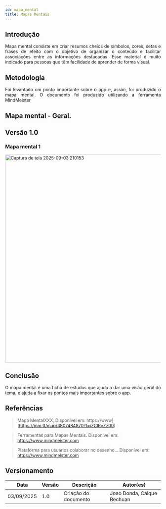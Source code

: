 ```yaml
---
id: mapa_mental
title: Mapas Mentais
---
```

 
## Introdução
 
<p align = "justify">
Mapa mental consiste em criar resumos cheios de símbolos, cores, setas e frases de efeito com o objetivo de organizar o conteúdo e facilitar associações entre as informações destacadas. Esse material é muito indicado para pessoas que têm facilidade de aprender de forma visual.
</p>
 
## Metodologia

 
<p align = "justify">
Foi levantado um ponto importante sobre o app e, assim, foi produzido o mapa mental. O documento foi produzido utilizando a ferramenta MindMeister
</p>
 
## Mapa mental - Geral.
 
## Versão 1.0
 
### Mapa mental 1
 
<img width="1254" height="672" alt="Captura de tela 2025-09-03 210153" src="https://github.com/user-attachments/assets/414c7914-6d96-4b40-b3f1-d86c08f0db31" />
 
 
## Conclusão
 
<p align = "justify">
O mapa mental é uma ficha de estudos que ajuda a dar uma visão geral do tema, e ajuda a fixar os pontos mais importantes sobre o app.
</p>
 
## Referências
> Mapa MentalXXX,  Disponível em: https://www](https://mm.tt/map/3807484870?t=iZCIRvZz00)
 
> Ferramentas para Mapas Mentais. Disponível em: https://www.mindmeister.com
 
> Plataforma para usuários colaborar no desenho... Disponível em: https://www.mindmeister.com
 
## Versionamento
| Data | Versão | Descrição | Autor(es) |
| -- | -- | -- | -- |
| 03/09/2025 | 1.0 | Criação do documento | Joao Donda, Caique Rechuan|
